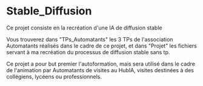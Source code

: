 # Stable_Diffusion
Ce projet consiste en la recréation d'une IA de diffusion stable

Vous trouverez dans "TPs_Automatants" les 3 TPs de l'association Automatants réalisés dans le cadre de ce projet, et dans "Projet" les fichiers servant à ma recréation du processus de diffusion stable sans tp.

Ce projet a pour but premier l'autoformation, mais sera utilisé dans le cadre de l'animation par Automatants de visites au HubIA, visites destinées à des collégiens, lycéens ou professionnels.
